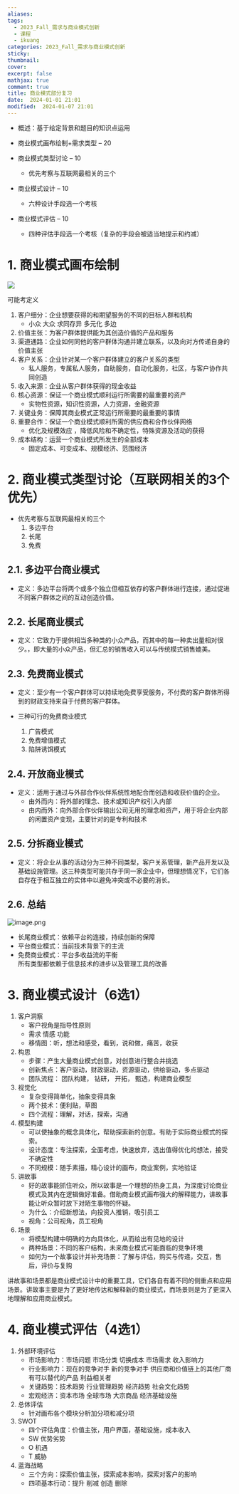 ```yaml
---
aliases: 
tags:
  - 2023_Fall_需求与商业模式创新
  - 课程
  - ikuang
categories: 2023_Fall_需求与商业模式创新
sticky: 
thumbnail: 
cover: 
excerpt: false
mathjax: true
comment: true
title: 商业模式部分复习
date:  2024-01-01 21:01
modified:  2024-01-07 21:01
---
```

- 概述：基于给定背景和题目的知识点运用

- 商业模式画布绘制+需求类型 – 20
- 商业模式类型讨论 – 10
	- 优先考察与互联网最相关的三个
- 商业模式设计 – 10
	- 六种设计手段选一个考核
- 商业模式评估 – 10
	- 四种评估手段选一个考核（复杂的手段会被适当地提示和约减）

# 1. 商业模式画布绘制

![](https://chillcharlie-img.oss-cn-hangzhou.aliyuncs.com/image%2F2023%2F10%2F12%2Fb4e83f1d6413767f73baec4b9dbc2fe2_20231012110808.png)

可能考定义

1. 客户细分：企业想要获得的和期望服务的不同的目标人群和机构
	- 小众 大众 求同存异 多元化 多边
2. 价值主张：为客户群体提供能为其创造价值的产品和服务
3. 渠道通路：企业如何同他的客户群体沟通并建立联系，以及向对方传递自身的价值主张
4. 客户关系：企业针对某一个客户群体建立的客户关系的类型
	- 私人服务，专属私人服务，自助服务，自动化服务，社区，与客户协作共同创造
5. 收入来源：企业从客户群体获得的现金收益
6. 核心资源：保证一个商业模式顺利运行所需要的最重要的资产
	- 实物性资源，知识性资源，人力资源，金融资源
7. 关键业务：保障其商业模式正常运行所需要的最重要的事情
8. 重要合作：保证一个商业模式顺利所需的供应商和合作伙伴网络
	- 优化及规模效应 ，降低风险和不确定性，特殊资源及活动的获得
9. 成本结构：运营一个商业模式所发生的全部成本
	- 固定成本、可变成本、规模经济、范围经济

# 2. 商业模式类型讨论（互联网相关的3个优先）

- 优先考察与互联网最相关的三个
	1. 多边平台
	2. 长尾
	3. 免费

## 2.1. 多边平台商业模式

- 定义：多边平台将两个或多个独立但相互依存的客户群体进行连接，通过促进不同客户群体之间的互动创造价值。

## 2.2. 长尾商业模式

- 定义：它致力于提供相当多种类的小众产品，而其中的每一种卖出量相对很少。，即大量的小众产品，但汇总的销售收入可以与传统模式销售媲美。

## 2.3. 免费商业模式

- 定义：至少有一个客户群体可以持续地免费享受服务，不付费的客户群体所得到的财政支持来自于付费的客户群体。

- 三种可行的免费商业模式
	1. 广告模式
	2. 免费增值模式
	3. 陷阱诱饵模式

## 2.4. 开放商业模式

- 定义：适用于通过与外部合作伙伴系统性地配合而创造和收获价值的企业。
	- 由外而内：将外部的理念、技术或知识产权引入内部
	- 由内而外：向外部合作伙伴输出公司无用的理念和资产，用于将企业内部的闲置资产变现，主要针对的是专利和技术

## 2.5. 分拆商业模式

- 定义：将企业从事的活动分为三种不同类型，客户关系管理，新产品开发以及基础设施管理。这三种类型可能共存于同一家企业中，但理想情况下，它们各自存在于相互独立的实体中以避免冲突或不必要的消长。

## 2.6. 总结

![image.png](https://chillcharlie-img.oss-cn-hangzhou.aliyuncs.com/image%2F2023%2F12%2F24%2F20-22-43-8d955f97fd26df785a3ff6fa5a22e6c5-20231224202243-7fce94.png)

- 长尾商业模式：依赖平台的连接，持续创新的保障
- 平台商业模式：当前技术背景下的主流
- 免费商业模式：平台多收益流的平衡  
所有类型都依赖于信息技术的进步以及管理工具的改善

# 3. 商业模式设计（6选1）

1. 客户洞察
	- 客户视角是指导性原则
	- 需求 情感 功能
	- 移情图：听，想法和感受，看到，说和做，痛苦，收获
2. 构思
	- 步骤：产生大量商业模式创意，对创意进行整合并挑选
	- 创新焦点：客户驱动，财政驱动，资源驱动，供给驱动，多点驱动
	- 团队流程： 团队构建， 钻研， 开拓， 甄选，构建商业模型
3. 视觉化
	- 复杂变得简单化，抽象变得具象
	- 两个技术：便利贴，草图
	- 四个流程：理解，对话，探索，沟通
4. 模型构建
	- 可以使抽象的概念具体化，帮助探索新的创意。有助于实际商业模式的探索。
	- 设计态度：专注探索，全面考虑，快速放弃，选出值得优化的想法，接受不确定性
	- 不同规模：随手素描，精心设计的画布，商业案例，实地验证
5. 讲故事
	- 好的故事能抓住听众，所以故事是一个理想的热身工具，为深度讨论商业模式及其内在逻辑做好准备。借助商业模式画布强大的解释能力，讲故事能让听众暂时放下对陌生事物的怀疑。
	- 为什么：介绍新想法，向投资人推销，吸引员工
	- 视角：公司视角，员工视角
6. 场景
	- 将模型构建中明确的方向具体化，从而给出有见地的设计
	- 两种场景：不同的客户结构，未来商业模式可能面临的竞争环境
	- 如何为一个故事设计并补充场景：了解与评估，购买与传递，交互，售后，评价与复购

讲故事和场景都是商业模式设计中的重要工具，它们各自有着不同的侧重点和应用场景。讲故事主要是为了更好地传达和解释新的商业模式，而场景则是为了更深入地理解和应用商业模式。

# 4. 商业模式评估（4选1）

1. 外部环境评估
	- 市场影响力：市场问题 市场分类 切换成本 市场需求 收入影响力
	- 行业影响力：现在的竞争对手 新的竞争对手 供应商和价值链上的其他厂商 有可以替代的产品 利益相关者
	- 关键趋势：技术趋势 行业管理趋势 经济趋势 社会文化趋势
	- 宏观经济：资本市场 全球市场 大宗商品 经济基础设施
2. 总体评估
	- 针对画布各个模块分析加分项和减分项
3. SWOT
	- 四个评估角度：价值主张，用户界面，基础设施，成本收入
	- SW 优势劣势
	- O 机遇
	- T 威胁
4. 蓝海战略
	- 三个方向：探索价值主张，探索成本影响，探索对客户的影响
	- 四项基本行动：提升 削减 创造 删除